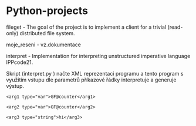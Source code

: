 # Python-projects

fileget - The goal of the project is to implement a client for a trivial (read-only) distributed file system.

moje_reseni - vz.dokumentace

interpret - Implementation for interpreting unstructured imperative language IPPcode21.

Skript (interpret.py ) načte XML reprezentaci programu a tento program
s využitím vstupu dle parametrů příkazové řádky interpretuje a generuje výstup.


<?xml version="1.0" encoding="UTF-8"?>

<program language="IPPcode21">
  
  <instruction order="1" opcode="CONCAT">
    
    <arg1 type="var">GF@counter</arg1>
    
    <arg2 type="var">GF@counter</arg2>
    
    <arg3 type="string">hi</arg3>
  
  </instruction>
 
</program>
         
